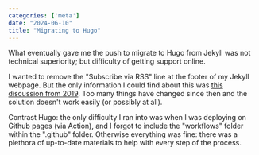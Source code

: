 ```yaml
---
categories: ['meta']
date: "2024-06-10"
title: "Migrating to Hugo"
---
```


What eventually gave me the push to migrate to Hugo from Jekyll was not technical superiority; but difficulty of getting support online.

I wanted to remove the "Subscribe via RSS" line at the footer of my Jekyll webpage.  But the only information I could find about this was [this discussion from 2019](https://github.com/jekyll/minima/issues/375). Too many things have changed since then and the solution doesn't work easily (or possibly at all).

Contrast Hugo: the only difficulty I ran into was when I was deploying on Github pages (via Action), and I forgot to include the "workflows" folder within the ".github" folder.  Otherwise everything was fine: there was a plethora of up-to-date materials to help with every step of the process.